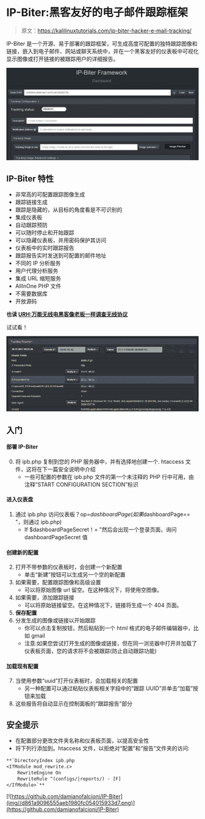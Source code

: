# IP-Biter:黑客友好的电子邮件跟踪框架

> 原文：<https://kalilinuxtutorials.com/ip-biter-hacker-e-mail-tracking/>

IP-Biter 是一个开源、易于部署的跟踪框架，可生成高度可配置的独特跟踪图像和链接，嵌入到电子邮件、网站或聊天系统中，并在一个黑客友好的仪表板中可视化显示图像或打开链接的被跟踪用户的详细报告。

![](img//45bd13e5cc75c37d79fe4f09ef2f93a2.png)

## **IP-Biter 特性**

*   非常高的可配置跟踪图像生成
*   跟踪链接生成
*   跟踪是隐藏的，从目标的角度看是不可识别的
*   集成仪表板
*   自动跟踪预防
*   可以随时停止和开始跟踪
*   可以隐藏仪表板，并用密码保护其访问
*   仪表板中的实时跟踪报告
*   跟踪报告实时发送到可配置的邮件地址
*   不同的 IP 分析服务
*   用户代理分析服务
*   集成 URL 缩短服务
*   AllInOne PHP 文件
*   不需要数据库
*   开放源码

**也读 [URH:万能无线电黑客像老板一样调查无线协议](https://kalilinuxtutorials.com/urh-universal-radio-hacker/)**

试试看！

![](img//05409b6b1950d4b0cff4813eb32e9e0d.png)

## **入门**

#### **部署 IP-Biter**

0.  将 ipb.php 复制到您的 PHP 服务器中，并有选择地创建一个. htaccess 文件，这将在下一篇安全说明中介绍
    *   一些可配置的参数在 ipb.php 文件的第一个未注释的 PHP 行中可用，由注释“START CONFIGURATION SECTION”标识

#### **进入仪表盘**

1.  通过 ipb.php 访问仪表板？op=$dashboardPage(如果$dashboardPage== "，则通过 ipb.php)
    *   If $dashboardPageSecret！= "然后会出现一个登录页面，询问 dashboardPageSecret 值

#### **创建新的配置**

2.  打开不带参数的仪表板时，会创建一个新配置
    *   单击“新建”按钮可以生成另一个空的新配置
3.  如果需要，配置跟踪图像和高级设置
    *   可以将原始图像 url 留空。在这种情况下，将使用空图像。
4.  如果需要，添加跟踪链接
    *   可以将原始链接留空。在这种情况下，链接将生成一个 404 页面。
5.  **保存配置**
6.  分发生成的图像或链接以开始跟踪
    *   你可以点击复制按钮，然后粘贴到一个 html 格式的电子邮件编辑器中，比如 gmail
    *   注意:如果您尝试打开生成的图像或链接，但在同一浏览器中打开并加载了仪表板页面，您的请求将不会被跟踪(防止自动跟踪功能)

#### **加载现有配置**

7.  当使用参数“uuid”打开仪表板时，会加载相关的配置
    *   另一种配置可以通过粘贴仪表板相关字段中的“跟踪 UUID”并单击“加载”按钮来加载
8.  这些报告将自动显示在控制面板的“跟踪报告”部分

## **安全提示**

*   在配置部分更改文件夹名称和仪表板页面，以提高安全性
*   将下列行添加到。htaccess 文件，以拒绝对“配置”和“报告”文件夹的访问:

```
**`DirectoryIndex ipb.php
<IfModule mod_rewrite.c>
    RewriteEngine On
    RewriteRule ^(configs/|reports/) - [F]
</IfModule>`** 
```

[![https://github.com/damianofalcioni/IP-Biter](img//d861a9096555aeb1980fc054015933d7.png)](https://github.com/damianofalcioni/IP-Biter)